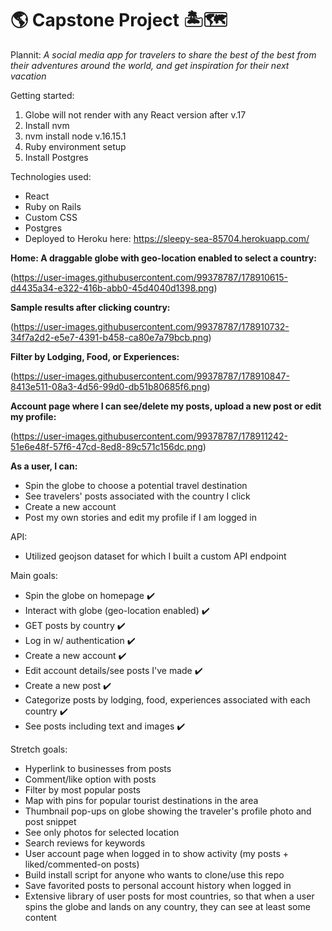 # 🌎 Capstone Project 🏝🗺

Plannit: 
*A social media app for travelers to share the best of the best from their adventures around the world, and get inspiration for their next vacation*

Getting started: 

1. Globe will not render with any React version after v.17
2. Install nvm
3. nvm install node v.16.15.1
4. Ruby environment setup
5. Install Postgres

Technologies used:
- React
- Ruby on Rails
- Custom CSS
- Postgres
- Deployed to Heroku here: https://sleepy-sea-85704.herokuapp.com/

**Home: A draggable globe with geo-location enabled to select a country:**

(https://user-images.githubusercontent.com/99378787/178910615-d4435a34-e322-416b-abb0-45d4040d1398.png)

**Sample results after clicking country:**

(https://user-images.githubusercontent.com/99378787/178910732-34f7a2d2-e5e7-4391-b458-ca80e7a79bcb.png)

**Filter by Lodging, Food, or Experiences:**

(https://user-images.githubusercontent.com/99378787/178910847-8413e511-08a3-4d56-99d0-db51b80685f6.png)

**Account page where I can see/delete my posts, upload a new post or edit my profile:**

(https://user-images.githubusercontent.com/99378787/178911242-51e6e48f-57f6-47cd-8ed8-89c571c156dc.png)


**As a user, I can:**
- Spin the globe to choose a potential travel destination
- See travelers' posts associated with the country I click
- Create a new account
- Post my own stories and edit my profile if I am logged in

API:
- Utilized geojson dataset for which I built a custom API endpoint

Main goals:
- Spin the globe on homepage :heavy_check_mark:
- Interact with globe (geo-location enabled) :heavy_check_mark:
- GET posts by country :heavy_check_mark:
- Log in w/ authentication :heavy_check_mark:
- Create a new account :heavy_check_mark:
- Edit account details/see posts I've made :heavy_check_mark:
- Create a new post :heavy_check_mark:
- Categorize posts by lodging, food, experiences associated with each country :heavy_check_mark:
- See posts including text and images :heavy_check_mark:

Stretch goals:
- Hyperlink to businesses from posts
- Comment/like option with posts
- Filter by most popular posts
- Map with pins for popular tourist destinations in the area
- Thumbnail pop-ups on globe showing the traveler's profile photo and post snippet
- See only photos for selected location
- Search reviews for keywords
- User account page when logged in to show activity (my posts + liked/commented-on posts)
- Build install script for anyone who wants to clone/use this repo
- Save favorited posts to personal account history when logged in
- Extensive library of user posts for most countries, so that when a user spins the globe and lands on any country, they can see at least some content

